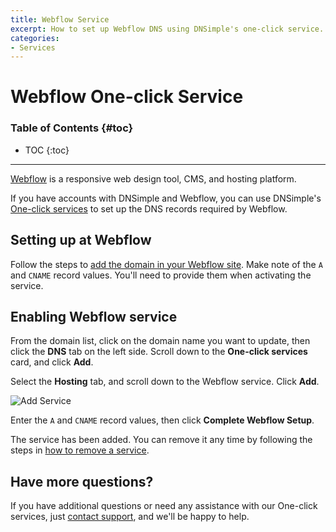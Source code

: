 ```yaml
---
title: Webflow Service
excerpt: How to set up Webflow DNS using DNSimple's one-click service.
categories:
- Services
---
```


# Webflow One-click Service

### Table of Contents {#toc}

* TOC
{:toc}

---

[Webflow](http://www.webflow.com) is a responsive web design tool, CMS, and hosting platform. 

If you have accounts with DNSimple and Webflow, you can use DNSimple's [One-click services](/categories/services/) to set up the DNS records required by Webflow.

## Setting up at Webflow

Follow the steps to [add the domain in your Webflow site](https://university.webflow.com/lesson/connect-a-custom-domain). Make note of the `A` and `CNAME` record values. You'll need to provide them when activating the service.


## Enabling Webflow service

From the domain list, click on the domain name you want to update, then click the **DNS** tab on the left side. Scroll down to the **One-click services** card, and click **Add**.

<!--- needs screenshot -->

Select the **Hosting** tab, and scroll down to the Webflow service. Click **Add**.

![Add Service](/files/services-webflow.png)

Enter the `A` and `CNAME` record values, then click **Complete Webflow Setup**.

The service has been added. You can remove it any time by following the steps in [how to remove a service](/articles/services/#removing-services).

## Have more questions? 

If you have additional questions or need any assistance with our One-click services, just [contact support](https://dnsimple.com/feedback), and we'll be happy to help. 
